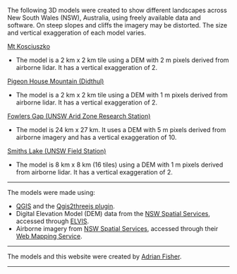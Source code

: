 <p>
The following 3D models were created to show different landscapes across New South Wales (NSW), Australia, using freely available data and software. On steep slopes and cliffs the imagery may be distorted. The size and vertical exaggeration of each model varies.
</p>
<p>
<a href="https://adrian-g-fisher.github.io/3d_models/kosciuszko/kosciuszko.html">Mt Kosciuszko</a>
<ul style="padding-left:20px">
<li>The model is a 2 km x 2 km tile using a DEM with 2 m pixels derived from airborne lidar. It has a vertical exaggeration of 2.</li>
</ul>
</p>
<p>
<a href="https://adrian-g-fisher.github.io/3d_models/pigeon_house/pigeon_house.html">Pigeon House Mountain (Didthul)</a>
<ul style="padding-left:20px">
<li>The model is a 2 km x 2 km tile using a DEM with 1 m pixels derived from airborne lidar. It has a vertical exaggeration of 2.</li>
</ul>
</p>
<p>
<a href="https://adrian-g-fisher.github.io/3d_models/fowlers_gap/fowlers_gap.html">Fowlers Gap (UNSW Arid Zone Research Station)</a>
<ul style="padding-left:20px">
<li>The model is 24 km x 27 km. It uses a DEM with 5 m pixels derived from airborne imagery and has a vertical exaggeration of 10.</li>
</ul>
</p>
<p>
<a href="https://adrian-g-fisher.github.io/3d_models/smiths_lake/smiths_lake.html">Smiths Lake (UNSW Field Station)</a>
<ul style="padding-left:20px">
<li>The model is 8 km x 8 km (16 tiles) using a DEM with 1 m pixels derived from airborne lidar. It has a vertical exaggeration of 2.</li>
</ul>
</p>
<hr>
<p>
The models were made using:
</p>
<p>
<ul style="padding-left:20px"><li><a href="https://www.qgis.org">QGIS</a> and the <a href="https://qgis2threejs.readthedocs.io/en/docs/">Qgis2threejs plugin</a>.</li>
<li>Digital Elevation Model (DEM) data from the <a href="https://www.spatial.nsw.gov.au/">NSW Spatial Services</a>, accessed through <a href="https://elevation.fsdf.org.au/">ELVIS</a>.</li>
<li>Airborne imagery from <a href="https://www.spatial.nsw.gov.au/">NSW Spatial Services</a>, accessed through their <a href="https://www.spatial.nsw.gov.au/products_and_services/web_services/qgis">Web Mapping Service</a>.</li></ul>
</p>
<hr>
<p>
The models and this website were created by <a href="https://www.bees.unsw.edu.au/our-people/adrian-fisher">Adrian Fisher</a>.
</p>
<hr>
